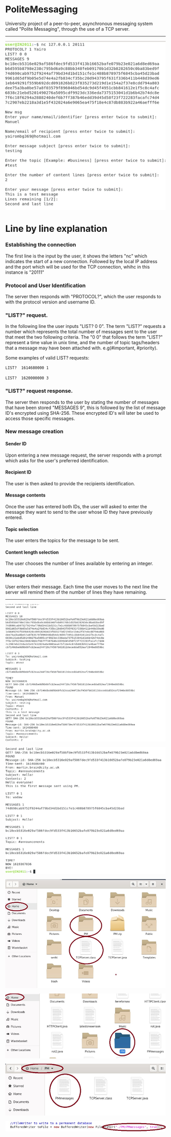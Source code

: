 # PoliteMessaging
University project of a peer-to-peer, asynchronous messaging system  called "Polite Messaging", through the use of a TCP server.

---

![image description](Images/exampleofinteraction.jpg)

# Line by line explanation

### Establishing the connection
The first line is the input by the user, it shows the letters "nc" which indicates the start of a new connection. Followed by the local IP address and the port which will be used for the TCP connection, whihc in this instance is "20111"

### Protocol and User Identification
The server then responds with "PROTOCOL?", which the user responds to with the protocol version and username ID.

### "LIST?" request.
In the following line the user inputs "LIST? 0 0". The term "LIST?" requests a number which represents the total number of messages sent to the user that meet the two following criteria. The "0 0" that follows the term "LIST?" represent a time value in unix time, and the number of topic tags/headers that a message may have been attached with. e.g(#important, #priority).

Some examples of valid LIST? requests:
```
LIST?  1614680000 1

LIST?  1620000000 3
```
### "LIST?" request response.
The server then responds to the user by stating the number of messages that have been stored "MESSAGES 9", this is followed by the list of message ID's encrypted using SHA-256. These encrypted ID's will later be used to access those specific messages.

### New message creation

#### Sender ID
Upon entering a new message request, the server responds with a prompt which asks for the user's preferred identification.

#### Recipient ID
The user is then asked to provide the recipients identification.

#### Message contents
Once the user has entered both IDs, the user will asked to enter the message they want to send to the user whose ID they have previously entered.

#### Topic selection
The user enters the topics for the message to be sent.

#### Content length selection
The user chooses the number of lines available by entering an integer.

#### Message contents
User enters their message. Each time the user moves to the next line the server will remind them of the number of lines they have remaining.





---


![image description](Images/exampleofinteractionpart2.jpg)

![image description](Images/exampleofinteractionpart3.jpg)

![image description](Images/Howtorun.jpg)

![image description](Images/doc1.jpg)

![image description](Images/doc2.jpg)

![image description](Images/doc3.jpg)
